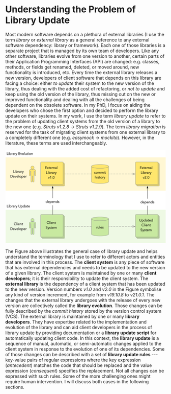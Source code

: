 # Understanding the Problem of Library Update

Most modern software depends on a plethora of external libraries (I use the term *library* or *external library* as a general reference to any external software dependency: library or framework). Each one of those libraries is a separate project that is managed by its own team of developers. Like any other software, libraries evolve from one version to another, certain parts of their Application Programming Interfaces (API) are changed: e.g. classes, methods, or fields get renamed, deleted, or moved around, new functionality is introduced, etc. Every time the external library releases a new version, developers of client software that depends on this library are facing a choice: either *to update* their system to the new version of the library, thus dealing with the added cost of refactoring, or *not to update* and keep using the old version of the library, thus missing out on the new or improved functionality and dealing with all the challenges of being dependent on the obsolete software. In my PhD, I focus on aiding the developers who chose the first option and decided to perform the library update on their systems. In my work, I use the term *library update* to refer to the problem of updating client systems from the old version of a library to the new one (e.g. *Struts v1.2.8* -> *Struts v1.2.9*). The term *library migration* is reserved for the task of migrating client systems from one external library to a completely different one (e.g. *easymock* -> *mockito*). However, in the literature, these terms are used interchangeably.

![Figure 1. Library update](../img/LibraryUpdate.png)

The Figure above illustrates the general case of library update and helps understand the terminology that I use to refer to different actors and entities that are involved in this process. The **client system** is any piece of software that has external dependencies and needs to be updated to the new version of a given library. The client system is maintained by one or many **client developers**; it is their responsibility to update the client system. The **external library** is the dependency of a client system that has been updated to the new version. Version numbers *v1.0* and *v2.0* in the Figure symbolise any kind of version increment, for example from *v19.10.8* to *v21.0.1*. The changes that the external library undergoes with the release of every new version are collectively called the **library evolution**. Those changes can be fully described by the *commit history* stored by the version control system (VCS). The external library is maintained by one or many **library developers**. They have expertise related to the implementation and evolution of the library and can aid client developers in the process of library update by providing documentation or a **library update script** for automatically updating client code. In this context, the **library update** is a sequence of manual, automatic, or semi-automatic changes applied to the client system in response to the evolution of one of its dependencies. Some of those changes can be described with a set of **library update rules** --- key-value pairs of regular expressions where the key expression (*antecedent*) matches the code that should be replaced and the value expression (*consequent*) specifies the replacement. Not all changes can be expressed with such rules. Some of the more challenging ones might require human intervention. I will discuss both cases in the following sections.
